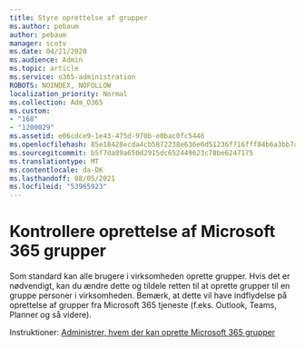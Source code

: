 ```yaml
---
title: Styre oprettelse af grupper
ms.author: pebaum
author: pebaum
manager: scotv
ms.date: 04/21/2020
ms.audience: Admin
ms.topic: article
ms.service: o365-administration
ROBOTS: NOINDEX, NOFOLLOW
localization_priority: Normal
ms.collection: Adm_O365
ms.custom:
- "168"
- "1200029"
ms.assetid: e06cdce9-1e43-475d-970b-e0bac0fc5446
ms.openlocfilehash: 85e18428ecda4cb5872238e636e6d51236f716fff84b6a3bb7a84e97eca3bdf8
ms.sourcegitcommit: b5f7da89a650d2915dc652449623c78be6247175
ms.translationtype: MT
ms.contentlocale: da-DK
ms.lasthandoff: 08/05/2021
ms.locfileid: "53965923"
---
```

# <a name="control-creation-of-microsoft-365-groups"></a>Kontrollere oprettelse af Microsoft 365 grupper

Som standard kan alle brugere i virksomheden oprette grupper. Hvis det er nødvendigt, kan du ændre dette og tildele retten til at oprette grupper til en gruppe personer i virksomheden. Bemærk, at dette vil have indflydelse på oprettelse af grupper fra Microsoft 365 tjeneste (f.eks. Outlook, Teams, Planner og så videre).
  
Instruktioner: [Administrer, hvem der kan oprette Microsoft 365 grupper](https://docs.microsoft.com/microsoft-365/admin/create-groups/manage-creation-of-groups)
